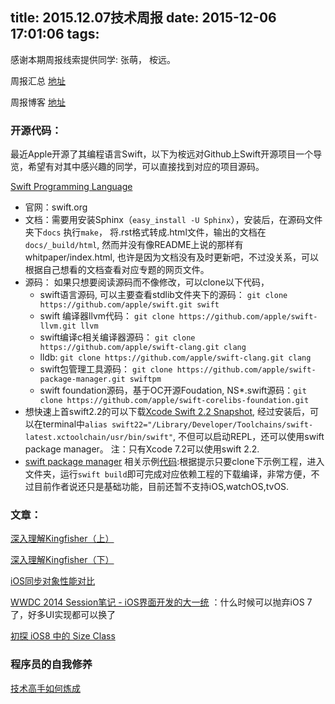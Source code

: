 title: 2015.12.07技术周报
date: 2015-12-06 17:01:06
tags:
---

感谢本期周报线索提供同学: 张萌， 桉远。

周报汇总 [地址](https://github.com/BaiduHiDeviOS/iOS-Tech-Weekly)

周报博客 [地址](http://baiduhidevios.github.io/)


### 开源代码：

最近Apple开源了其编程语言Swift，以下为桉远对Github上Swift开源项目一个导览，希望有对其中感兴趣的同学，可以直接找到对应的项目源码。


[Swift Programming Language](https://github.com/apple/swift)

* 官网：swift.org
* 文档：需要用安装Sphinx（`easy_install -U Sphinx`），安装后，在源码文件夹下`docs` 执行`make`， 将.rst格式转成.html文件，输出的文档在`docs/_build/html`, 然而并没有像README上说的那样有whitpaper/index.html, 也许是因为文档没有及时更新吧，不过没关系，可以根据自己想看的文档查看对应专题的网页文件。
* 源码： 如果只想要阅读源码而不像修改，可以clone以下代码，
	*  swift语言源码, 可以主要查看stdlib文件夹下的源码： `git clone https://github.com/apple/swift.git swift`
	*  swift 编译器llvm代码： `git clone https://github.com/apple/swift-llvm.git llvm`
	*  swift编译c相关编译器源码： `git clone https://github.com/apple/swift-clang.git clang`
   *  lldb:  `git clone https://github.com/apple/swift-clang.git clang`
   *  swift包管理工具源码： `git clone https://github.com/apple/swift-package-manager.git swiftpm`
   *  swift foundation源码，基于OC开源Foudation, NS*.swift源码：`git clone https://github.com/apple/swift-corelibs-foundation.git`
* 想快速上首swift2.2的可以下载[Xcode Swift 2.2 Snapshot](https://swift.org/builds/xcode/swift-2.2-SNAPSHOT-2015-12-01-a/swift-2.2-SNAPSHOT-2015-12-01-a-osx.pkg), 经过安装后，可以在terminal中`alias swift22="/Library/Developer/Toolchains/swift-latest.xctoolchain/usr/bin/swift"`, 不但可以启动REPL，还可以使用swift package manager。 注：只有Xcode 7.2可以使用swift 2.2.
* [swift package manager](https://swift.org/getting-started/#using-the-build-system) 相关示例[代码](https://github.com/apple/example-package-dealer):根据提示只要clone下示例工程，进入文件夹，运行`swift build`即可完成对应依赖工程的下载编译，非常方便，不过目前作者说还只是基础功能，目前还暂不支持iOS,watchOS,tvOS.

### 文章：

[深入理解Kingfisher（上）](http://www.jianshu.com/p/326527a4d4f9)

[深入理解Kingfisher（下）](http://www.jianshu.com/p/0a5cdf3f7e9c)

[iOS同步对象性能对比](http://ksnowlv.github.io/blog/2014/09/07/ios-tong-bu-suo-xing-neng-dui-bi/)


[WWDC 2014 Session笔记 - iOS界面开发的大一统](http://onevcat.com/2014/07/ios-ui-unique/) ：什么时候可以抛弃iOS 7了，好多UI实现都可以换了

[初探 iOS8 中的 Size Class](http://blog.callmewhy.com/2014/09/12/learn-ios8-size-class/)



### 程序员的自我修养

[技术高手如何炼成](http://zhuanlan.zhihu.com/zhengyun/20270317)
